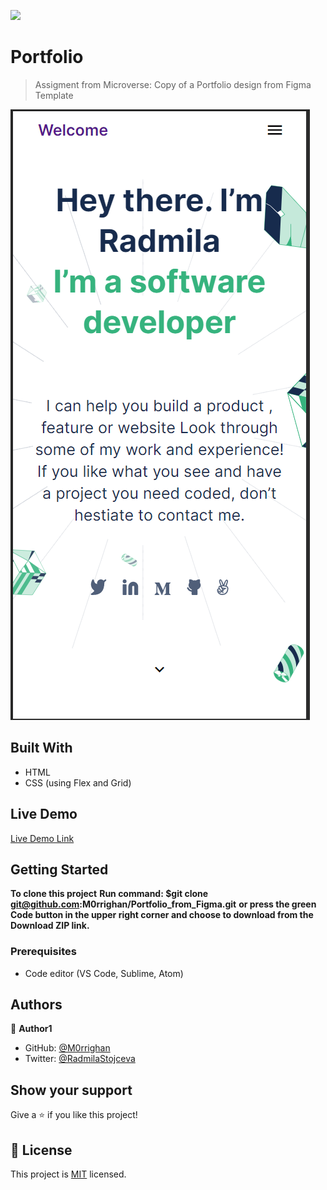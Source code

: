 ![](https://img.shields.io/badge/Microverse-blueviolet)

# Portfolio

> Assigment from Microverse: Copy of a Portfolio design from Figma Template

![screenshot](./app_screenshot.png)

## Built With

- HTML
- CSS (using Flex and Grid)

## Live Demo

[Live Demo Link](https://livelink)

## Getting Started

**To clone this project**
**Run command: $git clone git@github.com:M0rrighan/Portfolio_from_Figma.git**
**or press the green Code button in the upper right corner and choose to download from the Download ZIP link.**

### Prerequisites

- Code editor (VS Code, Sublime, Atom)

## Authors

👤 **Author1**

- GitHub: [@M0rrighan](https://github.com/M0rrighan)
- Twitter: [@RadmilaStojceva](https://twitter.com/RadmilaStojceva)

## Show your support

Give a ⭐️ if you like this project!

## 📝 License

This project is [MIT](./MIT.md) licensed.
